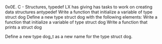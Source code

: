 0x0E. C - Structures, typedef
LX has giving has tasks to work on creating data structures antypedef
Write a function that initialize a variable of type struct dog
Define a new type struct dog with the following elements:
Write a function that initialize a variable of type struct dog
Write a function that prints a struct dog

Define a new type dog_t as a new name for the type struct dog.



